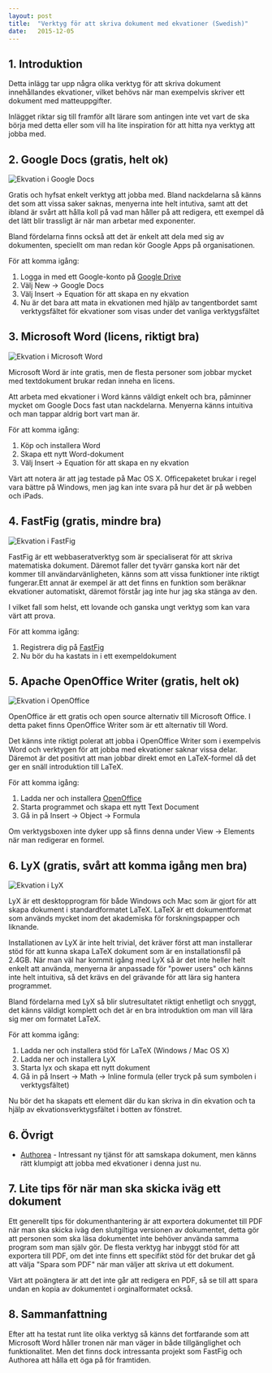 ```yaml
---
layout: post
title:  "Verktyg för att skriva dokument med ekvationer (Swedish)"
date:   2015-12-05
---
```


## 1. Introduktion

Detta inlägg tar upp några olika verktyg för att skriva dokument innehållandes ekvationer, vilket behövs när man exempelvis skriver ett dokument med matteuppgifter.

Inlägget riktar sig till framför allt lärare som antingen inte vet vart de ska börja med detta eller som vill ha lite inspiration för att hitta nya verktyg att jobba med.

## 2. Google Docs (gratis, helt ok)

![Ekvation i Google Docs](/img/math-google-docs.png)

Gratis och hyfsat enkelt verktyg att jobba med. Bland nackdelarna så känns det som att vissa saker saknas, menyerna inte helt intutiva, samt att det ibland är svårt att hålla koll på vad man håller på att redigera, ett exempel då det lätt blir trassligt är när man arbetar med exponenter.

Bland fördelarna finns också att det är enkelt att dela med sig av dokumenten, speciellt om man redan kör Google Apps på organisationen.

För att komma igång:

1. Logga in med ett Google-konto på [Google Drive](https://drive.google.com)
2. Välj New -> Google Docs
3. Välj Insert -> Equation för att skapa en ny ekvation
4. Nu är det bara att mata in ekvationen med hjälp av tangentbordet samt verktygsfältet för ekvationer som visas under det vanliga verktygsfältet

## 3. Microsoft Word (licens, riktigt bra)

![Ekvation i Microsoft Word](/img/math-microsoft-word.png)

Microsoft Word är inte gratis, men de flesta personer som jobbar mycket med textdokument brukar redan inneha en licens.

Att arbeta med ekvationer i Word känns väldigt enkelt och bra, påminner mycket om Google Docs fast utan nackdelarna. Menyerna känns intuitiva och man tappar aldrig bort vart man är.

För att komma igång:

1. Köp och installera Word
2. Skapa ett nytt Word-dokument
3. Välj Insert -> Equation för att skapa en ny ekvation

Värt att notera är att jag testade på Mac OS X. Officepaketet brukar i regel vara bättre på Windows, men jag kan inte svara på hur det är på webben och iPads.

## 4. FastFig (gratis, mindre bra)

![Ekvation i FastFig](/img/math-fastfig.png)

FastFig är ett webbaseratverktyg som är specialiserat för att skriva matematiska dokument. Däremot faller det tyvärr ganska kort när det kommer till användarvänligheten, känns som att vissa funktioner inte riktigt fungerar.Ett annat är exempel är att det finns en funktion som beräknar ekvationer automatiskt, däremot förstår jag inte hur jag ska stänga av den.

I vilket fall som helst, ett lovande och ganska ungt verktyg som kan vara värt att prova.

För att komma igång:

1. Registrera dig på [FastFig](https://www.fastfig.com/app/)
2. Nu bör du ha kastats in i ett exempeldokument

## 5. Apache OpenOffice Writer (gratis, helt ok)

![Ekvation i OpenOffice](/img/math-openoffice.png)

OpenOffice är ett gratis och open source alternativ till Microsoft Office. I detta paket finns OpenOffice Writer som är ett alternativ till Word.

Det känns inte riktigt polerat att jobba i OpenOffice Writer som i exempelvis Word och verktygen för att jobba med ekvationer saknar vissa delar. Däremot är det positivt att man jobbar direkt emot en LaTeX-formel då det ger en snäll introduktion till LaTeX.

För att komma igång:

1. Ladda ner och installera [OpenOffice](http://www.openoffice.org/download/)
2. Starta programmet och skapa ett nytt Text Document
3. Gå in på Insert -> Object -> Formula

Om verktygsboxen inte dyker upp så finns denna under View -> Elements när man redigerar en formel.

## 6. LyX (gratis, svårt att komma igång men bra)

![Ekvation i LyX](/img/math-lyx.png)

LyX är ett desktopprogram för både Windows och Mac som är gjort för att skapa dokument i standardformatet LaTeX. LaTeX är ett dokumentformat som används mycket inom det akademiska för forskningspapper och liknande.

Installationen av LyX är inte helt trivial, det kräver först att man installerar stöd för att kunna skapa LaTeX dokument som är en installationsfil på 2.4GB. När man väl har kommit igång med LyX så är det inte heller helt enkelt att använda, menyerna är anpassade för "power users" och känns inte helt intuitiva, så det krävs en del grävande för att lära sig hantera programmet.

Bland fördelarna med LyX så blir slutresultatet riktigt enhetligt och snyggt, det känns väldigt komplett och det är en bra introduktion om man vill lära sig mer om formatet LaTeX.

För att komma igång:

1. Ladda ner och installera stöd för LaTeX (Windows / Mac OS X)
2. Ladda ner och installera LyX
3. Starta lyx och skapa ett nytt dokument
4. Gå in på Insert -> Math -> Inline formula (eller tryck på sum symbolen i verktygsfältet)

Nu bör det ha skapats ett element där du kan skriva in din ekvation och ta hjälp av ekvationsverktygsfältet i botten av fönstret.

## 6. Övrigt

* [Authorea](https://www.authorea.com/) - Intressant ny tjänst för att samskapa dokument, men känns rätt klumpigt att jobba med ekvationer i denna just nu.

## 7. Lite tips för när man ska skicka iväg ett dokument

Ett generellt tips för dokumenthantering är att exportera dokumentet till PDF när man ska skicka iväg den slutgiltiga versionen av dokumentet, detta gör att personen som ska läsa dokumentet inte behöver använda samma program som man själv gör. De flesta verktyg har inbyggt stöd för att exportera till PDF, om det inte finns ett specifikt stöd för det brukar det gå att välja "Spara som PDF" när man väljer att skriva ut ett dokument.

Värt att poängtera är att det inte går att redigera en PDF, så se till att spara undan en kopia av dokumentet i orginalformatet också.

## 8. Sammanfattning

Efter att ha testat runt lite olika verktyg så känns det fortfarande som att Microsoft Word håller tronen när man väger in både tillgänglighet och funktionalitet. Men det finns dock intressanta projekt som FastFig och Authorea att hålla ett öga på för framtiden.
